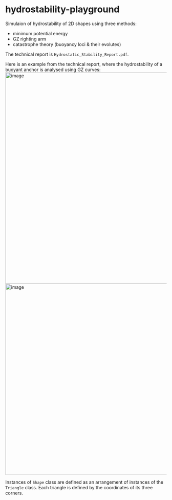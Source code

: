 # hydrostability-playground

Simulaion of hydrostability of 2D shapes using three methods:
- minimum potential energy
- GZ righting arm
- catastrophe theory (buoyancy loci & their evolutes)

The technical report is `Hydrostatic_Stability_Report.pdf`.

Here is an example from the technical report, where the hydrostability of a buoyant anchor is analysed using GZ curves:
<img width="1026" height="662" alt="image" src="https://github.com/user-attachments/assets/ace9d5a5-23a3-4a99-becc-7c362ed93087" />
<img width="1164" height="598" alt="image" src="https://github.com/user-attachments/assets/81a553db-f101-4cc8-ad48-29a7dc7b0459" />

Instances of `Shape` class are defined as an arrangement of instances of the `Triangle` class. Each triangle is defined by the coordinates of its three corners.
